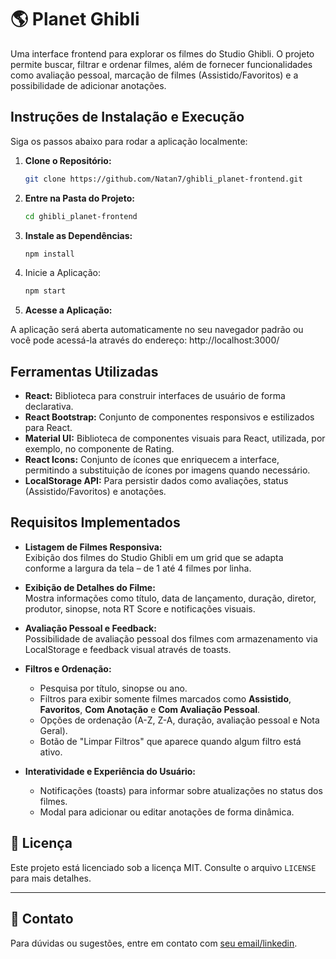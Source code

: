 # 🌎 Planet Ghibli

Uma interface frontend para explorar os filmes do Studio Ghibli. O projeto permite buscar, filtrar e ordenar filmes, além de fornecer funcionalidades como avaliação pessoal, marcação de filmes (Assistido/Favoritos) e a possibilidade de adicionar anotações.

## Instruções de Instalação e Execução

Siga os passos abaixo para rodar a aplicação localmente:

1. **Clone o Repositório:**
   ```bash
   git clone https://github.com/Natan7/ghibli_planet-frontend.git
    ``` 
2. **Entre na Pasta do Projeto:**
    ```bash
    cd ghibli_planet-frontend
    ```
3. **Instale as Dependências:**
    ```bash
    npm install
    ```
4. Inicie a Aplicação: 
    ```bash
    npm start
    ```
5. **Acesse a Aplicação:**

A aplicação será aberta automaticamente no seu navegador padrão ou você pode acessá-la através do endereço: http://localhost:3000/

## Ferramentas Utilizadas

- **React:** Biblioteca para construir interfaces de usuário de forma declarativa.
- **React Bootstrap:** Conjunto de componentes responsivos e estilizados para React.
- **Material UI:** Biblioteca de componentes visuais para React, utilizada, por exemplo, no componente de Rating.
- **React Icons:** Conjunto de ícones que enriquecem a interface, permitindo a substituição de ícones por imagens quando necessário.
- **LocalStorage API:** Para persistir dados como avaliações, status (Assistido/Favoritos) e anotações.

## Requisitos Implementados

- **Listagem de Filmes Responsiva:**  
  Exibição dos filmes do Studio Ghibli em um grid que se adapta conforme a largura da tela – de 1 até 4 filmes por linha.

- **Exibição de Detalhes do Filme:**  
  Mostra informações como título, data de lançamento, duração, diretor, produtor, sinopse, nota RT Score e notificações visuais.

- **Avaliação Pessoal e Feedback:**  
  Possibilidade de avaliação pessoal dos filmes com armazenamento via LocalStorage e feedback visual através de toasts.

- **Filtros e Ordenação:**  
  - Pesquisa por título, sinopse ou ano.  
  - Filtros para exibir somente filmes marcados como **Assistido**, **Favoritos**, **Com Anotação** e **Com Avaliação Pessoal**.  
  - Opções de ordenação (A-Z, Z-A, duração, avaliação pessoal e Nota Geral).  
  - Botão de "Limpar Filtros" que aparece quando algum filtro está ativo.

- **Interatividade e Experiência do Usuário:**  
  - Notificações (toasts) para informar sobre atualizações no status dos filmes.  
  - Modal para adicionar ou editar anotações de forma dinâmica.

## 📄 Licença

Este projeto está licenciado sob a licença MIT. Consulte o arquivo `LICENSE` para mais detalhes.

---

## 📧 Contato

Para dúvidas ou sugestões, entre em contato com [seu email/linkedin](https://www.linkedin.com/in/natan-macena-ribeiro/).
